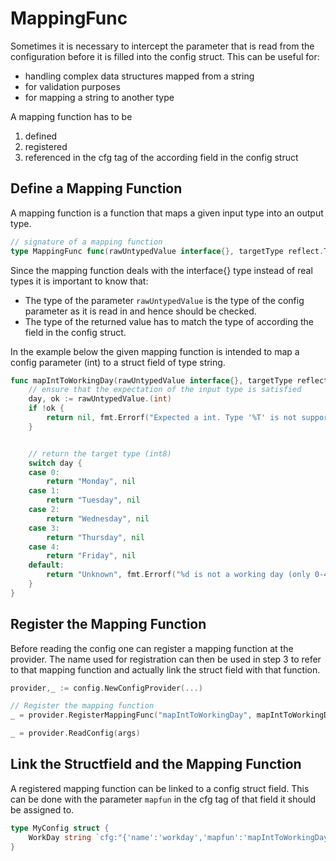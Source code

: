 # MappingFunc

Sometimes it is necessary to intercept the parameter that is read from the configuration before it is filled into the config struct.
This can be useful for:

- handling complex data structures mapped from a string
- for validation purposes
- for mapping a string to another type

A mapping function has to be

1. defined
2. registered
3. referenced in the cfg tag of the according field in the config struct

## Define a Mapping Function

A mapping function is a function that maps a given input type into an output type.

```go
// signature of a mapping function
type MappingFunc func(rawUntypedValue interface{}, targetType reflect.Type) (interface{}, error)
```

Since the mapping function deals with the interface{} type instead of real types it is important to know that:

- The type of the parameter `rawUntypedValue` is the type of the config parameter as it is read in and hence should be checked.
- The type of the returned value has to match the type of according the field in the config struct.

In the example below the given mapping function is intended to map a config parameter (int) to a struct field of type string.

```go
func mapIntToWorkingDay(rawUntypedValue interface{}, targetType reflect.Type) (interface{}, error) {
    // ensure that the expectation of the input type is satisfied
    day, ok := rawUntypedValue.(int)
    if !ok {
        return nil, fmt.Errorf("Expected a int. Type '%T' is not supported", rawUntypedValue)
    }


    // return the target type (int8)
    switch day {
    case 0:
        return "Monday", nil
    case 1:
        return "Tuesday", nil
    case 2:
        return "Wednesday", nil
    case 3:
        return "Thursday", nil
    case 4:
        return "Friday", nil
    default:
        return "Unknown", fmt.Errorf("%d is not a working day (only 0-4 are supported days)",day)
    }
}
```

## Register the Mapping Function

Before reading the config one can register a mapping function at the provider. The name used for registration can then be used in step 3 to refer to that mapping function and actually link the struct field with that function.

```go
provider,_ := config.NewConfigProvider(...)

// Register the mapping function
_ = provider.RegisterMappingFunc("mapIntToWorkingDay", mapIntToWorkingDay)

_ = provider.ReadConfig(args)
```

## Link the Structfield and the Mapping Function

A registered mapping function can be linked to a config struct field. This can be done with the parameter `mapfun` in the cfg tag of that field it should be assigned to.

```go
type MyConfig struct {
    WorkDay string `cfg:"{'name':'workday','mapfun':'mapIntToWorkingDay','desc':'Workday as int.','default':0}"`
}
```
